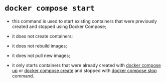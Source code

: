 # `docker compose start`

- this command is used to start existing containers that were previously created and stopped using Docker Compose;
- it does not create containers;
- it does not rebuild images;


- it does not pull new images;
- it only starts containers that were already created with [docker compose up](../../create-start-service/compose-up/compose_up.md) or [docker compose create](../../create-service/compose-create/compose_create.md) and stopped with [docker compose stop](../../stop-service/compose-stop/compose_stop.md) command.
